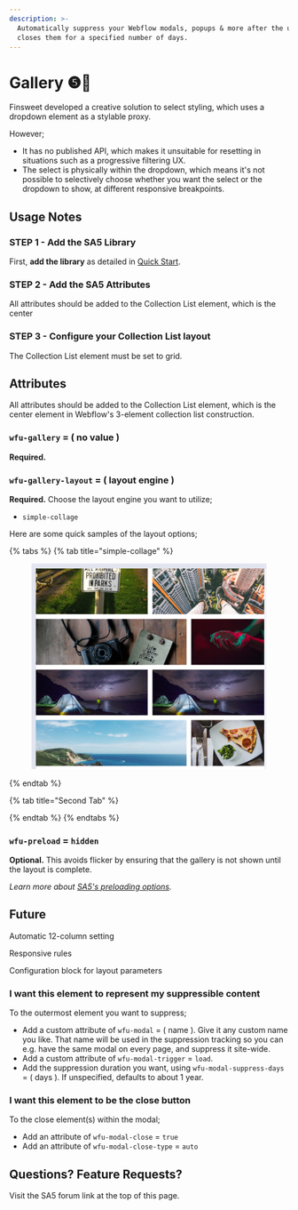 ```yaml
---
description: >-
  Automatically suppress your Webflow modals, popups & more after the user
  closes them for a specified number of days.
---
```


# Gallery ❺🧪

Finsweet developed a creative solution to select styling, which uses a dropdown element as a stylable proxy.&#x20;

However;

* It has no published API, which makes it unsuitable for resetting in situations such as a progressive filtering UX.&#x20;
* The select is physically within the dropdown, which means it's not possible to selectively choose whether you want the select or the dropdown to show, at different responsive  breakpoints.&#x20;



## Usage Notes

### STEP 1 - Add the SA5 Library <a href="#step-1---add-the-library" id="step-1---add-the-library"></a>

First, **add the library** as detailed in [Quick Start](../quick-start.md).&#x20;

### STEP 2 - Add the SA5 Attributes&#x20;

All attributes should be added to the Collection List element, which is the center

### STEP 3 - Configure your Collection List layout&#x20;

The Collection List element must be set to grid.  &#x20;





## Attributes

All attributes should be added to the Collection List element, which is the center element in Webflow's 3-element collection list construction.&#x20;

### `wfu-gallery` = ( no value )

**Required.** &#x20;

### `wfu-gallery-layout` = ( layout engine )

**Required.**  Choose the layout engine you want to utilize;&#x20;

* `simple-collage`&#x20;

Here are some quick samples of the layout options; &#x20;

{% tabs %}
{% tab title="simple-collage" %}
<figure><img src="../../.gitbook/assets/image (1) (1).png" alt=""><figcaption></figcaption></figure>
{% endtab %}

{% tab title="Second Tab" %}

{% endtab %}
{% endtabs %}

### `wfu-preload` = `hidden`&#x20;

**Optional.**  This avoids flicker by ensuring that the gallery is not shown until the layout is complete.&#x20;

_Learn more about_ [_SA5's preloading options_](../../overview/preloaders.md)_._ &#x20;

## Future

Automatic 12-column setting&#x20;

Responsive rules

Configuration block for layout parameters&#x20;







### &#x20;<a href="#step-1---add-the-library" id="step-1---add-the-library"></a>













### I want this element to represent my suppressible content

To the outermost element you want to suppress;

* Add a custom attribute of `wfu-modal` = ( name ). Give it any custom name you like. That name will be used in the suppression tracking so you can e.g. have the same modal on every page, and suppress it site-wide.
* Add a custom attribute of `wfu-modal-trigger` = `load`.&#x20;
* Add the suppression duration you want, using `wfu-modal-suppress-days` = ( days ). If unspecified, defaults to about 1 year.&#x20;

### I want this element to be the close button

To the close element(s) within the modal;

* Add an attribute of `wfu-modal-close` = `true`
* Add an attribute of `wfu-modal-close-type` = `auto`

## Questions? Feature Requests?

Visit the SA5 forum link at the top of this page.

